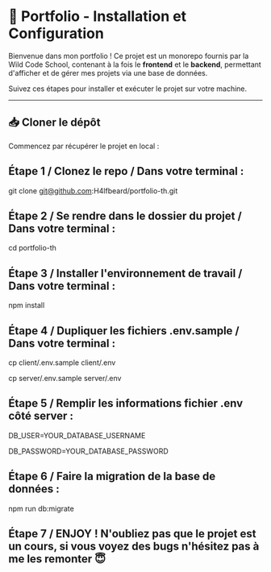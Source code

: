 # 🎨 Portfolio - Installation et Configuration  

Bienvenue dans mon portfolio ! Ce projet est un monorepo fournis par la Wild Code School, contenant à la fois le **frontend** et le **backend**, permettant d'afficher et de gérer mes projets via une base de données.  

Suivez ces étapes pour installer et exécuter le projet sur votre machine.  

---

## 📥 Cloner le dépôt  

Commencez par récupérer le projet en local :  

## Étape 1 / Clonez le repo / Dans votre terminal :

git clone git@github.com:H4lfbeard/portfolio-th.git

## Étape 2 / Se rendre dans le dossier du projet / Dans votre terminal : 

cd portfolio-th

## Étape 3 / Installer l'environnement de travail / Dans votre terminal : 

npm install

## Étape 4 / Dupliquer les fichiers .env.sample / Dans votre terminal : 

cp client/.env.sample client/.env

cp server/.env.sample server/.env

## Étape 5 / Remplir les informations fichier .env côté server :

DB_USER=YOUR_DATABASE_USERNAME

DB_PASSWORD=YOUR_DATABASE_PASSWORD

## Étape 6 / Faire la migration de la base de données :

npm run db:migrate

## Étape 7 / ENJOY ! N'oubliez pas que le projet est un cours, si vous voyez des bugs n'hésitez pas à me les remonter 😇